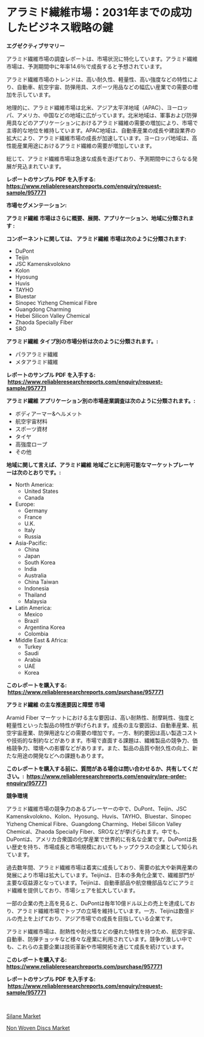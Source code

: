 <p><h1>アラミド繊維市場：2031年までの成功したビジネス戦略の鍵</h1></p><p><strong>エグゼクティブサマリー</strong></p>
<p><p>アラミド繊維市場の調査レポートは、市場状況に特化しています。アラミド繊維市場は、予測期間中に年率14.6％で成長すると予想されています。</p><p>アラミド繊維市場のトレンドは、高い耐久性、軽量性、高い強度などの特性により、自動車、航空宇宙、防弾用具、スポーツ用品などの幅広い産業での需要の増加を示しています。</p><p>地理的に、アラミド繊維市場は北米、アジア太平洋地域（APAC）、ヨーロッパ、アメリカ、中国などの地域に広がっています。北米地域は、軍事および防弾用具などのアプリケーションにおけるアラミド繊維の需要の増加により、市場で主導的な地位を維持しています。APAC地域は、自動車産業の成長や建設業界の拡大により、アラミド繊維市場の成長が加速しています。ヨーロッパ地域は、高性能産業用途におけるアラミド繊維の需要が増加しています。</p><p>総じて、アラミド繊維市場は急速な成長を遂げており、予測期間中にさらなる発展が見込まれています。</p></p>
<p><strong>レポートのサンプル PDF を入手する: <a href="https://www.reliableresearchreports.com/enquiry/request-sample/957771">https://www.reliableresearchreports.com/enquiry/request-sample/957771</a></strong></p>
<p><strong>市場セグメンテーション:</strong></p>
<p><strong> アラミド繊維 市場はさらに概要、展開、アプリケーション、地域に分類されます :</strong></p>
<p><strong>コンポーネントに関しては、 アラミド繊維 市場は次のように分類されます: &nbsp;</strong></p>
<p><ul><li>DuPont</li><li>Teijin</li><li>JSC Kamenskvolokno</li><li>Kolon</li><li>Hyosung</li><li>Huvis</li><li>TAYHO</li><li>Bluestar</li><li>Sinopec Yizheng Chemical Fibre</li><li>Guangdong Charming</li><li>Hebei Silicon Valley Chemical</li><li>Zhaoda Specially Fiber</li><li>SRO</li></ul></p>
<p><strong> アラミド繊維 タイプ別の市場分析は次のように分類されます。:</strong></p>
<p><ul><li>パラアラミド繊維</li><li>メタアラミド繊維</li></ul></p>
<p><strong>レポートのサンプル PDF を入手する: &nbsp;<a href="https://www.reliableresearchreports.com/enquiry/request-sample/957771">https://www.reliableresearchreports.com/enquiry/request-sample/957771</a></strong></p>
<p><strong> アラミド繊維 アプリケーション別の市場産業調査は次のように分類されます。:</strong></p>
<p><ul><li>ボディアーマー&ヘルメット</li><li>航空宇宙材料</li><li>スポーツ資材</li><li>タイヤ</li><li>高強度ロープ</li><li>その他</li></ul></p>
<p><strong>地域に関して言えば、アラミド繊維 地域ごとに利用可能なマーケットプレーヤーは次のとおりです。:</strong></p>
<p><ul>
    <li>
        North America:
        <ul>
            <li>United States</li>
            <li>Canada</li>
        </ul>
    </li>
    <li>
        Europe:
        <ul>
            <li>Germany</li>
            <li>France</li>
            <li>U.K.</li>
            <li>Italy</li>
            <li>Russia</li>
        </ul>
    </li>
    <li>
        Asia-Pacific:
        <ul>
            <li>China</li>
            <li>Japan</li>
            <li>South Korea</li>
            <li>India</li>
            <li>Australia</li>
            <li>China Taiwan</li>
            <li>Indonesia</li>
            <li>Thailand</li>
            <li>Malaysia</li>
        </ul>
    </li>
    <li>
        Latin America:
        <ul>
            <li>Mexico</li>
            <li>Brazil</li>
            <li>Argentina Korea</li>
            <li>Colombia</li>
        </ul>
    </li>
    <li>
        Middle East & Africa:
        <ul>
            <li>Turkey</li>
            <li>Saudi</li>
            <li>Arabia</li>
            <li>UAE</li>
            <li>Korea</li>
        </ul>
    </li>
    </ul></p>
<p><strong>このレポートを購入する: &nbsp;<a href="https://www.reliableresearchreports.com/purchase/957771">https://www.reliableresearchreports.com/purchase/957771</a></strong></p>
<p><strong>アラミド繊維 の主な推進要因と障壁 市場</strong></p>
<p><p>Aramid Fiber マーケットにおける主な要因は、高い耐熱性、耐摩耗性、強度と軽量性といった製品の特性が挙げられます。成長の主な要因は、自動車産業、航空宇宙産業、防弾用途などの需要の増加です。一方、制約要因は高い製造コストや技術的な制約などがあります。市場で直面する課題は、繊維製品の競争力、価格競争力、環境への影響などがあります。また、製品の品質や耐久性の向上、新たな用途の開発などへの課題もあります。</p></p>
<p><strong>このレポートを購入する前に、質問がある場合は問い合わせるか、共有してください。:&nbsp; <a href="https://www.reliableresearchreports.com/enquiry/pre-order-enquiry/957771">https://www.reliableresearchreports.com/enquiry/pre-order-enquiry/957771</a></strong></p>
<p><strong>競争環境</strong></p>
<p><p>アラミド繊維市場の競争力のあるプレーヤーの中で、DuPont、Teijin、JSC Kamenskvolokno、Kolon、Hyosung、Huvis、TAYHO、Bluestar、Sinopec Yizheng Chemical Fibre、Guangdong Charming、Hebei Silicon Valley Chemical、Zhaoda Specially Fiber、SROなどが挙げられます。中でも、DuPontは、アメリカ合衆国の化学産業で世界的に有名な企業です。DuPontは長い歴史を持ち、市場成長と市場規模においてもトップクラスの企業として知られています。</p><p>過去数年間、アラミド繊維市場は着実に成長しており、需要の拡大や新興産業の発展により市場は拡大しています。Teijinは、日本の多角化企業で、繊維部門が主要な収益源となっています。Teijinは、自動車部品や航空機部品などにアラミド繊維を提供しており、市場シェアを拡大しています。</p><p>一部の企業の売上高を見ると、DuPontは毎年10億ドル以上の売上を達成しており、アラミド繊維市場でトップの立場を維持しています。一方、Teijinは数億ドルの売上を上げており、アジア市場での成長を目指している企業です。</p><p>アラミド繊維市場は、耐熱性や耐火性などの優れた特性を持つため、航空宇宙、自動車、防弾チョッキなど様々な産業に利用されています。競争が激しい中でも、これらの主要企業は技術革新や市場開拓を通じて成長を続けています。</p></p>
<p><strong>このレポートを購入する: &nbsp; <a href="https://www.reliableresearchreports.com/purchase/957771">https://www.reliableresearchreports.com/purchase/957771</a></strong></p>
<p><strong>レポートのサンプル PDF を入手する: &nbsp;<a href="https://www.reliableresearchreports.com/enquiry/request-sample/957771">https://www.reliableresearchreports.com/enquiry/request-sample/957771</a></strong><strong></strong></p>
<p>&nbsp;</p>
<p><p><a href="https://angry-finch-aaf.notion.site/Silane-Market-Share-Market-New-Trends-Analysis-Report-By-Type-By-Application-By-End-use-By-Regi-4b606dcb32b542d6adc9be4db6bebf2d">Silane Market</a></p><p><a href="https://faithful-glue-af3.notion.site/Non-Woven-Discs-Market-Analysis-Examines-its-Scope-on-Growth-Opportunities-and-Forecasted-Trends-Sp-dac85f9fffca480397ee213f186f208b">Non Woven Discs Market</a></p></p>